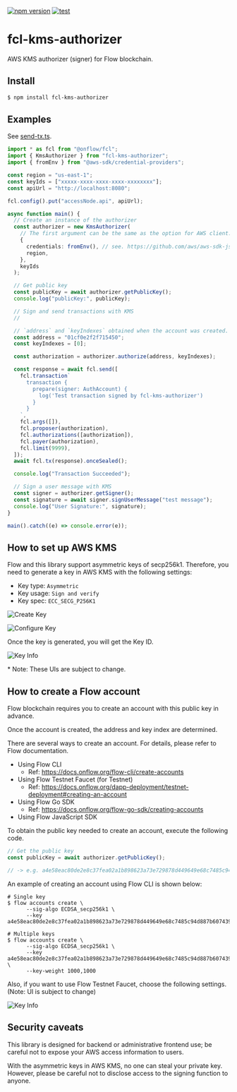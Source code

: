 [![npm version](https://badge.fury.io/js/fcl-kms-authorizer.svg)](https://badge.fury.io/js/fcl-kms-authorizer)
[![test](https://github.com/doublejumptokyo/fcl-kms-authorizer/actions/workflows/test.yml/badge.svg)](https://github.com/doublejumptokyo/fcl-kms-authorizer/actions/workflows/test.yml)

# fcl-kms-authorizer

AWS KMS authorizer (signer) for Flow blockchain.

## Install

```bash
$ npm install fcl-kms-authorizer
```

## Examples

See [send-tx.ts](https://github.com/doublejumptokyo/fcl-kms-authorizer/blob/main/examples/send-tx.ts).

```ts
import * as fcl from "@onflow/fcl";
import { KmsAuthorizer } from "fcl-kms-authorizer";
import { fromEnv } from "@aws-sdk/credential-providers";

const region = "us-east-1";
const keyIds = ["xxxxx-xxxx-xxxx-xxxx-xxxxxxxx"];
const apiUrl = "http://localhost:8080";

fcl.config().put("accessNode.api", apiUrl);

async function main() {
  // Create an instance of the authorizer
  const authorizer = new KmsAuthorizer(
    // The first argument can be the same as the option for AWS client.
    {
      credentials: fromEnv(), // see. https://github.com/aws/aws-sdk-js-v3/tree/main/packages/credential-providers#fromenv
      region,
    },
    keyIds
  );

  // Get public key
  const publicKey = await authorizer.getPublicKey();
  console.log("publicKey:", publicKey);

  // Sign and send transactions with KMS
  //

  // `address` and `keyIndexes` obtained when the account was created.
  const address = "01cf0e2f2f715450";
  const keyIndexes = [0];

  const authorization = authorizer.authorize(address, keyIndexes);

  const response = await fcl.send([
    fcl.transaction`
      transaction {
        prepare(signer: AuthAccount) {
          log('Test transaction signed by fcl-kms-authorizer')
        }
      }
    `,
    fcl.args([]),
    fcl.proposer(authorization),
    fcl.authorizations([authorization]),
    fcl.payer(authorization),
    fcl.limit(9999),
  ]);
  await fcl.tx(response).onceSealed();

  console.log("Transaction Succeeded");

  // Sign a user message with KMS
  const signer = authorizer.getSigner();
  const signature = await signer.signUserMessage("test message");
  console.log("User Signature:", signature);
}

main().catch((e) => console.error(e));
```

## How to set up AWS KMS

Flow and this library support asymmetric keys of secp256k1. Therefore, you need to generate a key in AWS KMS with the following settings:

- Key type: `Asymmetric`
- Key usage: `Sign and verify`
- Key spec: `ECC_SECG_P256K1`

![Create Key](./examples/screenshots/create_key.png)

![Configure Key](./examples/screenshots/configure_key.png)

Once the key is generated, you will get the Key ID.

![Key Info](./examples/screenshots/key_info.png)

\* Note: These UIs are subject to change.

## How to create a Flow account

Flow blockchain requires you to create an account with this public key in advance.

Once the account is created, the address and key index are determined.

There are several ways to create an account. For details, please refer to Flow documentation.

- Using Flow CLI
  - Ref: https://docs.onflow.org/flow-cli/create-accounts
- Using Flow Testnet Faucet (for Testnet)
  - Ref: https://docs.onflow.org/dapp-deployment/testnet-deployment#creating-an-account
- Using Flow Go SDK
  - Ref: https://docs.onflow.org/flow-go-sdk/creating-accounts
- Using Flow JavaScript SDK

To obtain the public key needed to create an account, execute the following code.

```ts
// Get the public key
const publicKey = await authorizer.getPublicKey();

// -> e.g. a4e58eac80de2e8c37fea02a1b898623a73e729878d449649e68c7485c94d887b607439d94d6cad68134681443dd9b83d87312d08b6d6cf3f08e7f7fbd5f782e
```

An example of creating an account using Flow CLI is shown below:

```
# Single key
$ flow accounts create \
      --sig-algo ECDSA_secp256k1 \
      --key a4e58eac80de2e8c37fea02a1b898623a73e729878d449649e68c7485c94d887b607439d94d6cad68134681443dd9b83d87312d08b6d6cf3f08e7f7fbd5f782e

# Multiple keys
$ flow accounts create \
      --sig-algo ECDSA_secp256k1 \
      --key a4e58eac80de2e8c37fea02a1b898623a73e729878d449649e68c7485c94d887b607439d94d6cad68134681443dd9b83d87312d08b6d6cf3f08e7f7fbd5f782e,3ccefe05e593c5333f26d1642718ac4ab5d7ebb1ddf23b078e0afcb6e2e39a7c307669209124dc038348af6f61b9a70e86a8b7c384c8fd0ba4346ae3f4246cfe \
      --key-weight 1000,1000
```

Also, if you want to use Flow Testnet Faucet, choose the following settings. (Note: UI is subject to change)

![Key Info](./examples/screenshots/testnet_faucet_config.png)

## Security caveats

This library is designed for backend or administrative frontend use; be careful not to expose your AWS access information to users.

With the asymmetric keys in AWS KMS, no one can steal your private key. However, please be careful not to disclose access to the signing function to anyone.
